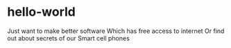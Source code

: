 # hello-world
Just want to make better software
Which has free access to internet
Or find out about secrets of our 
Smart cell phones 
